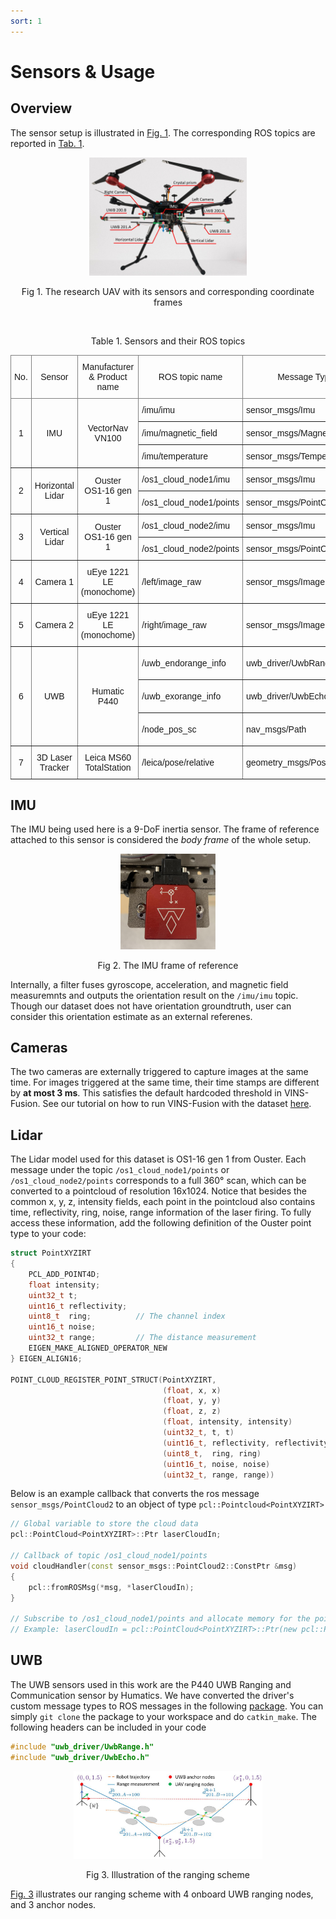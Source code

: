 ```yaml
---
sort: 1
---
```

# Sensors & Usage

## Overview

The sensor setup is illustrated in [Fig. 1](#fig-harware). The corresponding ROS topics are reported in [Tab. 1](#tab-sensor-and-topic).

<p align="center">
    <img src="./images/hardware.jpg" alt="Hardware Setup" width="50%"/>
</p>
<p style="text-align: center;">Fig 1. The research UAV with its sensors and corresponding coordinate frames </p> <a name="fig-hardware"></a>

<br>

<p style="text-align: center;">Table 1. Sensors and their ROS topics</p> <a name="tab-sensor-and-topic"></a>
<style type="text/css">
.tg  {border-collapse:collapse;border-spacing:0;}
.tg td{border-color:black;border-style:solid;border-width:1px;font-family:Arial, sans-serif;font-size:14px;
  overflow:hidden;padding:10px 5px;word-break:normal;}
.tg th{border-color:black;border-style:solid;border-width:1px;font-family:Arial, sans-serif;font-size:14px;
  font-weight:normal;overflow:hidden;padding:10px 5px;word-break:normal;}
.tg .tg-c3ow{border-color:inherit;text-align:center;vertical-align:middle}
.tg .tg-0pky{border-color:inherit;text-align:left;vertical-align:middle}
</style>
<table class="tg">
<thead>
  <tr>
    <th class="tg-c3ow">No.</th>
    <th class="tg-c3ow">Sensor</th>
    <th class="tg-c3ow">Manufacturer<br>&amp; Product name</th>
    <th class="tg-c3ow">ROS topic name</th>
    <th class="tg-c3ow">Message Type</th>
    <th class="tg-c3ow">Nominal Rate</th>
  </tr>
</thead>
<tbody>
  <tr>
    <td class="tg-c3ow" rowspan="3">1</td>
    <td class="tg-c3ow" rowspan="3">IMU</td>
    <td class="tg-c3ow" rowspan="3">VectorNav<br>VN100</td>
    <td class="tg-0pky">/imu/imu</td>
    <td class="tg-0pky">sensor_msgs/Imu</td>
    <td class="tg-c3ow">385 Hz</td>
  </tr>
  <tr>
    <td class="tg-0pky">/imu/magnetic_field</td>
    <td class="tg-0pky">sensor_msgs/MagneticField</td>
    <td class="tg-c3ow">385 Hz</td>
  </tr>
  <tr>
    <td class="tg-0pky">/imu/temperature</td>
    <td class="tg-0pky">sensor_msgs/Temperature</td>
    <td class="tg-c3ow">385 Hz</td>
  </tr>
  <tr>
    <td class="tg-c3ow" rowspan="2">2</td>
    <td class="tg-c3ow" rowspan="2">Horizontal Lidar</td>
    <td class="tg-c3ow" rowspan="2">Ouster<br>OS1-16 gen 1</td>
    <td class="tg-0pky">/os1_cloud_node1/imu</td>
    <td class="tg-0pky">sensor_msgs/Imu</td>
    <td class="tg-c3ow">100 Hz</td>
  </tr>
  <tr>
    <td class="tg-0pky">/os1_cloud_node1/points</td>
    <td class="tg-0pky">sensor_msgs/PointCloud2</td>
    <td class="tg-c3ow">10 Hz</td>
  </tr>
  <tr>
    <td class="tg-c3ow" rowspan="2">3</td>
    <td class="tg-c3ow" rowspan="2">Vertical Lidar</td>
    <td class="tg-c3ow" rowspan="2">Ouster<br>OS1-16 gen 1</td>
    <td class="tg-0pky">/os1_cloud_node2/imu</td>
    <td class="tg-0pky">sensor_msgs/Imu</td>
    <td class="tg-c3ow">100 Hz</td>
  </tr>
  <tr>
    <td class="tg-0pky">/os1_cloud_node2/points</td>
    <td class="tg-0pky">sensor_msgs/PointCloud2</td>
    <td class="tg-c3ow">10 Hz</td>
  </tr>
  <tr>
    <td class="tg-c3ow">4</td>
    <td class="tg-c3ow">Camera 1</td>
    <td class="tg-c3ow">uEye 1221 LE<br>(monochome)</td>
    <td class="tg-0pky">/left/image_raw</td>
    <td class="tg-0pky">sensor_msgs/Image</td>
    <td class="tg-c3ow">10 Hz</td>
  </tr>
  <tr>
    <td class="tg-c3ow">5</td>
    <td class="tg-c3ow">Camera 2</td>
    <td class="tg-c3ow">uEye 1221 LE<br>(monochome)</td>
    <td class="tg-0pky">/right/image_raw</td>
    <td class="tg-0pky">sensor_msgs/Image</td>
    <td class="tg-c3ow">10 Hz</td>
  </tr>
  <tr>
    <td class="tg-c3ow" rowspan="3">6</td>
    <td class="tg-c3ow" rowspan="3">UWB</td>
    <td class="tg-c3ow" rowspan="3">Humatic P440</td>
    <td class="tg-0pky">/uwb_endorange_info</td>
    <td class="tg-0pky">uwb_driver/UwbRange</td>
    <td class="tg-c3ow">68.571 Hz</td>
  </tr>
  <tr>
    <td class="tg-0pky">/uwb_exorange_info</td>
    <td class="tg-0pky">uwb_driver/UwbEcho</td>
    <td class="tg-c3ow">5.714 Hz</td>
  </tr>
  <tr>
    <td class="tg-0pky">/node_pos_sc</td>
    <td class="tg-0pky">nav_msgs/Path</td>
    <td class="tg-c3ow">5.714 Hz</td>
  </tr>
  <tr>
    <td class="tg-c3ow">7</td>
    <td class="tg-c3ow">3D Laser Tracker</td>
    <td class="tg-c3ow">Leica MS60<br>TotalStation</td>
    <td class="tg-0pky">/leica/pose/relative</td>
    <td class="tg-0pky">geometry_msgs/PoseStamped</td>
    <td class="tg-c3ow">20 Hz</td>
  </tr>
</tbody>
</table>

## IMU

The IMU being used here is a 9-DoF inertia sensor. The frame of reference attached to this sensor is considered the _body frame_ of the whole setup.

<p align="center">
    <img src="./images/vn100.jpg" alt="Hardware Setup" width="30%"/>
</p>
<p style="text-align: center;">Fig 2. The IMU frame of reference </p> <a name="fig-hardware"></a>

Internally, a filter fuses gyroscope, acceleration, and magnetic field measuremnts and outputs the orientation result on the `/imu/imu` topic. Though our dataset does not have orientation groundtruth, user can consider this orientation estimate as an external referenes.

## Cameras
The two cameras are externally triggered to capture images at the same time. For images triggered at the same time, their time stamps are different by **at most 3 ms**. This satisfies the default hardcoded threshold in VINS-Fusion. See our tutorial on how to run VINS-Fusion with the dataset [here]().

## Lidar

The Lidar model used for this dataset is OS1-16 gen 1 from Ouster. Each message under the topic `/os1_cloud_node1/points` or `/os1_cloud_node2/points` corresponds to a full 360&deg; scan, which can be converted to a pointcloud of resolution 16x1024. Notice that besides the common x, y, z, intensity fields, each point in the pointcloud also contains time, reflectivity, ring, noise, range information of the laser firing.
To fully access these information, add the following definition of the Ouster point type to your code:

```cpp
struct PointXYZIRT
{
    PCL_ADD_POINT4D;
    float intensity;
    uint32_t t;
    uint16_t reflectivity;
    uint8_t  ring;          // The channel index
    uint16_t noise;
    uint32_t range;         // The distance measurement
    EIGEN_MAKE_ALIGNED_OPERATOR_NEW
} EIGEN_ALIGN16;

POINT_CLOUD_REGISTER_POINT_STRUCT(PointXYZIRT,
                                  (float, x, x)
                                  (float, y, y)
                                  (float, z, z)
                                  (float, intensity, intensity)
                                  (uint32_t, t, t)
                                  (uint16_t, reflectivity, reflectivity)
                                  (uint8_t,  ring, ring)
                                  (uint16_t, noise, noise)
                                  (uint32_t, range, range))
```

Below is an example callback that converts the ros message `sensor_msgs/PointCloud2` to an object of type `pcl::Pointcloud<PointXYZIRT>`

```cpp
// Global variable to store the cloud data
pcl::PointCloud<PointXYZIRT>::Ptr laserCloudIn;

// Callback of topic /os1_cloud_node1/points
void cloudHandler(const sensor_msgs::PointCloud2::ConstPtr &msg)
{
    pcl::fromROSMsg(*msg, *laserCloudIn);
}

// Subscribe to /os1_cloud_node1/points and allocate memory for the pointcloud somewhere in the main function
// Example: laserCloudIn = pcl::PointCloud<PointXYZIRT>::Ptr(new pcl::PointCloud<PointXYZIRT>());
```

## UWB

The UWB sensors used in this work are the P440 UWB Ranging and Communication sensor by Humatics.
We have converted the driver's custom message types to ROS messages in the following [package](https://github.com/ntu-aris/uwb_driver). You can simply `git clone` the package to your workspace and do `catkin_make`. The following headers can be included in your code

```cpp
#include "uwb_driver/UwbRange.h"
#include "uwb_driver/UwbEcho.h"
```

<p align="center">
    <img src="./images/ranging_scheme.jpg" alt="Ranging Scheme" width="60%"/>
</p>
<p style="text-align: center;">Fig 3. Illustration of the ranging scheme </p> <a name="fig-ranging"></a>

[Fig. 3](#fig-harware) illustrates our ranging scheme with 4 onboard UWB ranging nodes, and 3 anchor nodes.


